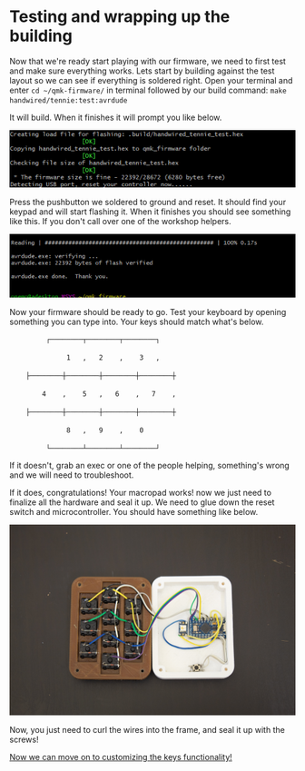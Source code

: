 # Testing and wrapping up the building

Now that we're ready start playing with our firmware, we need to first test and make sure everything works. Lets start by building against the test layout so we can see if everything is soldered right. Open your terminal and enter `cd ~/qmk-firmware/` in terminal followed by our build command: `make handwired/tennie:test:avrdude`

It will build. When it finishes it will prompt you like below.

![avrdude prompt](images/avrdude.PNG)

Press the pushbutton we soldered to ground and reset. It should find your keypad and will start flashing it. When it finishes you should see something like this. If you don't call over one of the workshop helpers.

![finished](images/happy-avr.PNG)

Now your firmware should be ready to go. Test your keyboard by opening something you can type into. Your keys should match what's below.
```
         ┌────────┬────────┬────────┐

              1   ,   2    ,    3   ,

    ├────────┼────────┼────────┼────────┼

        4    ,    5   ,   6    ,   7    ,

    ├────────┼────────┼────────┼────────┼

              8   ,   9    ,    0

         └────────┴────────┴────────┘
```
If it doesn't, grab an exec or one of the people helping, something's wrong and we will need to troubleshoot.

If it does, congratulations! Your macropad works! now we just need to finalize all the hardware and seal it up. We need to glue down the reset switch and microcontroller. You should have something like below.

![split, unclosed](images/split-product.jpg)

Now, you just need to curl the wires into the frame, and seal it up with the screws!

[Now we can move on to customizing the keys functionality!](programing.md)
